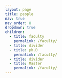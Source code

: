 ```yaml
---
layout: page
title: people
nav: true
nav_order: 8
dropdown: true
children:
  - title: faculty
    permalink: /faculty/
  - title: divider
  - title: ph.D
    permalink: /faculty/
  - title: divider
  - title: Master
    permalink: /faculty/
---
```

